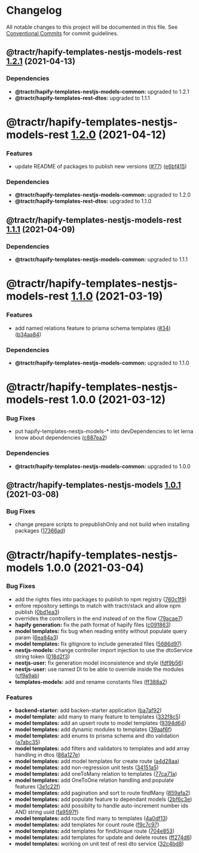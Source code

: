 # Changelog

All notable changes to this project will be documented in this file. See
[Conventional Commits](https://conventionalcommits.org) for commit guidelines.

## @tractr/hapify-templates-nestjs-models-rest [1.2.1](https://github.com/tractr/stack/compare/@tractr/hapify-templates-nestjs-models-rest@1.2.0...@tractr/hapify-templates-nestjs-models-rest@1.2.1) (2021-04-13)





### Dependencies

* **@tractr/hapify-templates-nestjs-models-common:** upgraded to 1.2.1
* **@tractr/hapify-templates-rest-dtos:** upgraded to 1.1.1

# @tractr/hapify-templates-nestjs-models-rest [1.2.0](https://github.com/tractr/stack/compare/@tractr/hapify-templates-nestjs-models-rest@1.1.1...@tractr/hapify-templates-nestjs-models-rest@1.2.0) (2021-04-12)


### Features

* update README of packages to publish new versions ([#77](https://github.com/tractr/stack/issues/77)) ([e6bf415](https://github.com/tractr/stack/commit/e6bf415af3fe5588c15577f047a6262f81c1564f))





### Dependencies

* **@tractr/hapify-templates-nestjs-models-common:** upgraded to 1.2.0
* **@tractr/hapify-templates-rest-dtos:** upgraded to 1.1.0

## @tractr/hapify-templates-nestjs-models-rest [1.1.1](https://github.com/tractr/stack/compare/@tractr/hapify-templates-nestjs-models-rest@1.1.0...@tractr/hapify-templates-nestjs-models-rest@1.1.1) (2021-04-09)





### Dependencies

* **@tractr/hapify-templates-nestjs-models-common:** upgraded to 1.1.1

# @tractr/hapify-templates-nestjs-models-rest [1.1.0](https://github.com/tractr/stack/compare/@tractr/hapify-templates-nestjs-models-rest@1.0.0...@tractr/hapify-templates-nestjs-models-rest@1.1.0) (2021-03-19)


### Features

* add named relations feature to prisma schema templates ([#34](https://github.com/tractr/stack/issues/34)) ([b34aa84](https://github.com/tractr/stack/commit/b34aa8470bd9bce41795776ef6c963399d8c7df7))





### Dependencies

* **@tractr/hapify-templates-nestjs-models-common:** upgraded to 1.1.0

# @tractr/hapify-templates-nestjs-models-rest 1.0.0 (2021-03-12)


### Bug Fixes

* put hapify-templates-nestjs-models-* into devDependencies to let lerna know about dependencies ([c887ea2](https://github.com/tractr/stack/commit/c887ea20e36b9e9eb7b714c39b2dd45843db378d))





### Dependencies

* **@tractr/hapify-templates-nestjs-models-common:** upgraded to 1.0.0

## @tractr/hapify-templates-nestjs-models [1.0.1](https://github.com/tractr/stack/compare/@tractr/hapify-templates-nestjs-models@1.0.0...@tractr/hapify-templates-nestjs-models@1.0.1) (2021-03-08)


### Bug Fixes

* change prepare scripts to prepublishOnly and not build when installing packages ([17366ad](https://github.com/tractr/stack/commit/17366ada324f19b5a853a96a01f42996a43385b8))

# @tractr/hapify-templates-nestjs-models 1.0.0 (2021-03-04)


### Bug Fixes

* add the rights files into packages to publish to npm registry ([760c1f9](https://github.com/tractr/stack/commit/760c1f98da944f39f821c7d4e30847e229bba44d))
* enfore repository settings to match with tractr/stack and allow npm publish ([0bd1ea3](https://github.com/tractr/stack/commit/0bd1ea38f5c1fc5f88e5611b214de8418bd59bdc))
* overrides the controllers in the end instead of on the flow ([79acae7](https://github.com/tractr/stack/commit/79acae79cfd8dff632ba686d15eb8c4e5c62669d))
* **hapify generation:** fix the path format of hapify files ([c091863](https://github.com/tractr/stack/commit/c0918634696ff9848cb6803b8a3ea25daf3e2e92))
* **model templates:** fix bug when reading entity without populate query param ([6ea84a3](https://github.com/tractr/stack/commit/6ea84a3bb5b87c67fbf28543188a061618973519))
* **model templates:** fix gitignore to include generated files ([5686d97](https://github.com/tractr/stack/commit/5686d97046b01163e7f72026c96a2903802b2e65))
* **nestjs-models:** change controller import injection to use the dtoService string token ([018d2f3](https://github.com/tractr/stack/commit/018d2f3019832dace8b714a0b7b38f97ebf99270))
* **nestjs-user:** fix generation model inconsistence and style ([fdf9b56](https://github.com/tractr/stack/commit/fdf9b56a8755231f51d50f551c03a3baaf377c61))
* **nestjs-user:** use named DI to be able to override inside the modules ([cf9a9ab](https://github.com/tractr/stack/commit/cf9a9abb9e101b9e83107b613d628639f15e9ed0))
* **templates-models:** add and rename constants files ([ff388a2](https://github.com/tractr/stack/commit/ff388a26396c9908c72e8a6cf2ee5c8faf368460))


### Features

* **backend-starter:** add backen-starter application ([ba7af92](https://github.com/tractr/stack/commit/ba7af928cd5296ac3a3264d0c2be93d25fe6aedd))
* **model template:** add many to many feature to templates ([332f8c5](https://github.com/tractr/stack/commit/332f8c5982f7102466e8b66451e41db1171a095e))
* **model templates:** add an upsert route to model templates ([9394d64](https://github.com/tractr/stack/commit/9394d643396054b5ac8c6867ea1306dc6acdd9c4))
* **model templates:** add dynamic modules to templates ([39aaf6f](https://github.com/tractr/stack/commit/39aaf6f0f3a90c1ea8850a82dabb08be6b2d6db8))
* **model templates:** add enums to prisma schema and dto validation ([a7abc35](https://github.com/tractr/stack/commit/a7abc35d79498e8db4cf0a71d10dca90fed51de1))
* **model templates:** add filters and validators to templates and add array handling in dtos ([86a127e](https://github.com/tractr/stack/commit/86a127ed91126e3702f13f4c186415548bd44714))
* **model templates:** add model templates for create route ([a4d28aa](https://github.com/tractr/stack/commit/a4d28aa52badebd88186158d51ffe78d4c514dbf))
* **model templates:** add non-regression unit tests ([34151a5](https://github.com/tractr/stack/commit/34151a5b6b5a8ffc7b0a11e4a072975e05b7ec72))
* **model templates:** add oneToMany relation to templates ([77ca71a](https://github.com/tractr/stack/commit/77ca71a26d8c6ba23c4a16bad15520e5c3843b1f))
* **model templates:** add OneToOne relation handling and populate features ([3e1c22f](https://github.com/tractr/stack/commit/3e1c22f016e7ce96986623165e8ceed1dfcd8aa6))
* **model templates:** add pagination and sort to route findMany ([859afa2](https://github.com/tractr/stack/commit/859afa24057902a9bafc7fe00baa892951381e0c))
* **model templates:** add populate feature to dependant models ([2bf6c3e](https://github.com/tractr/stack/commit/2bf6c3e43a18bd47f94472df50991f855827b738))
* **model templates:** add possibilty to handle auto-increment number ids AND string uuid ([fa9597f](https://github.com/tractr/stack/commit/fa9597f9c7064dc47a67c2ef2c60194cc00b701e))
* **model templates:** add route find many to templates ([4a0df13](https://github.com/tractr/stack/commit/4a0df13fe9b5c20bcd53db8644d52f57fa306cc4))
* **model templates:** add templates for count route ([f9c7c97](https://github.com/tractr/stack/commit/f9c7c97b9d1b62303fbe58e23cea2669e1434be3))
* **model templates:** add templates for findUnique route ([704e853](https://github.com/tractr/stack/commit/704e8538e2d93e40d3829522e665f09addef332c))
* **model templates:** add templates for update and delete routes ([ff274d6](https://github.com/tractr/stack/commit/ff274d6a06be74ab72c5e196560076bb4dddc930))
* **model templates:** working on unit test of rest dto service ([32c4bd8](https://github.com/tractr/stack/commit/32c4bd8624147565419cd8416763569ead397359))
